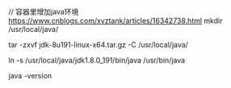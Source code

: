 // 容器里增加java环境
<https://www.cnblogs.com/xyztank/articles/16342738.html>
mkdir /usr/local/java/

tar -zxvf jdk-8u191-linux-x64.tar.gz -C /usr/local/java/

ln -s /usr/local/java/jdk1.8.0_191/bin/java /usr/bin/java

java -version
